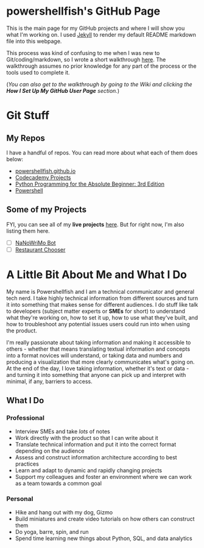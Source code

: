 # powershellfish's GitHub Page

This is the main page for my GitHub projects and where I will show you what I'm working on. I used [Jekyll](https://jekyllrb.com/) to render my default README markdown file into this webpage. 

This process was kind of confusing to me when I was new to Git/coding/markdown, so I wrote a short walkthrough [here](https://github.com/powershellfish/powershellfish.github.io/wiki/How-I-Set-Up-My-GitHub-User-Page). The walkthrough assumes no prior knowledge for any part of the process or the tools used to complete it.

(*You can also get to the walkthrough by going to the Wiki and clicking the **How I Set Up My GitHub User Page** section.*)

# Git Stuff

## My Repos
I have a handful of repos. You can read more about what each of them does below:
* [powershellfish.github.io](powershellfish.github.io)
* [Codecademy Projects](https://powershellfish.github.io/Codecademy-Projects/)
* [Python Programming for the Absolute Beginner: 3rd Edition](https://powershellfish.github.io/python_programming_3e/)
* [Powershell](https://powershellfish.github.io/powershell/)

## Some of my Projects

FYI, you can see all of my **live projects** [here](https://powershellfish.github.io/Actual-Projects/). But for right now, I'm also listing them here. 

- [ ] [NaNoWriMo Bot](https://github.com/powershellfish/Actual-Projects/blob/main/NaNoWriMo.py)
- [ ] [Restaurant Chooser](https://github.com/powershellfish/Actual-Projects/blob/main/random_restaurant.py)

# A Little Bit About Me and What I Do

My name is Powershellfish and I am a technical communicator and general tech nerd. I take highly technical information from different sources and turn it into something that makes sense for different audiences. I do stuff like talk to developers (subject matter experts or **SMEs** for short) to understand what they're working on, how to set it up, how to use what they've built, and how to troubleshoot any potential issues users could run into when using the product. 

I'm really passionate about taking information and making it accessible to others - whether that means translating textual information and concepts into a format novices will understand, or taking data and numbers and producing a visualization that more clearly communicates what's going on. At the end of the day, I love taking information, whether it's text or data - and turning it into something that anyone can pick up and interpret with minimal, if any, barriers to access.


## What I Do

### Professional
* Interview SMEs and take *lots* of notes 
* Work directly with the product so that I can write about it
* Translate technical information and put it into the correct format depending on the audience
* Assess and construct information architecture according to best practices
* Learn and adapt to dynamic and rapidly changing projects
* Support my colleagues and foster an environment where we can work as a team towards a common goal

### Personal
* Hike and hang out with my dog, Gizmo
* Build miniatures and create video tutorials on how others can construct them
* Do yoga, barre, spin, and run
* Spend time learning new things about Python, SQL, and data analytics 

